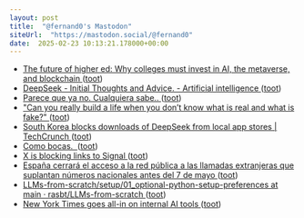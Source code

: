 ```yaml
---
layout: post
title:  "@fernand0's Mastodon"
siteUrl:  "https://mastodon.social/@fernand0"
date:  2025-02-23 10:13:21.178000+00:00
---
```

*  [The future of higher ed: Why colleges must invest in AI, the metaverse, and blockchain ](https://www.ecampusnews.com/digital-innovation/2025/01/29/colleges-must-invest-ai-metaverse-blockchain) ([toot](https://mastodon.social/@fernand0/114052667878703001))
*  [DeepSeek - Initial Thoughts and Advice. - Artificial intelligence ](https://nationalcentreforai.jiscinvolve.org/wp/2025/01/28/deepseek-initial-advice) ([toot](https://mastodon.social/@fernand0/114052549297242450))
*  [Parece que ya no. Cualquiera sabe.. ](https://mastodon.social/@fernand0/114051944078887573) ([toot](https://mastodon.social/@fernand0/114051944078887573))
*  ["Can you really build a life when you don’t know what is real and what is fake?" ](https://higherai.substack.com/p/can-you-really-build-a-life-whe) ([toot](https://mastodon.social/@fernand0/114050930274613385))
*  [South Korea blocks downloads of DeepSeek from local app stores \| TechCrunch ](https://techcrunch.com/2025/02/16/south-korea-blocks-downloads-of-deepseek-from-local-app-stores) ([toot](https://mastodon.social/@fernand0/114048859532256217))
*  [Como bocas.  ](https://avecesunafoto.wordpress.com/2025/02/21/como-bocas) ([toot](https://mastodon.social/@fernand0/114048856191292760))
*  [X is blocking links to Signal ](https://www.theverge.com/news/613997/x-blocks-signal-me-links-error) ([toot](https://mastodon.social/@fernand0/114048716182743009))
*  [España cerrará el acceso a la red pública a las llamadas extranjeras que suplantan números nacionales antes del 7 de mayo ](https://bandaancha.eu/articulos/espana-cierra-acceso-red-telefonica-1125) ([toot](https://mastodon.social/@fernand0/114048412903841006))
*  [LLMs-from-scratch/setup/01_optional-python-setup-preferences at main · rasbt/LLMs-from-scratch ](https://github.com/rasbt/LLMs-from-scratch/tree/main/setup/01_optional-python-setup-preference) ([toot](https://mastodon.social/@fernand0/114048309669683921))
*  [New York Times goes all-in on internal AI tools ](https://www.semafor.com/article/02/16/2025/new-york-times-goes-all-in-on-internal-ai-tool) ([toot](https://mastodon.social/@fernand0/114047461611650975))
